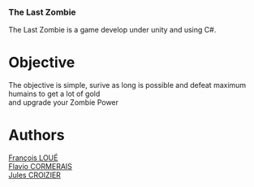 ### The Last Zombie 

The Last Zombie is a game develop under unity and using C#.<br>

# Objective <br>
The objective is simple, surive as long is possible and defeat maximum humains to get a lot of gold <br>
and upgrade your Zombie Power

# Authors 

[François LOUÉ](https://github.com/francoisloue) <br>
[Flavio CORMERAIS](https://github.com/FCORMERAIS) <br>
[Jules CROIZIER](https://github.com/roulios44) <br>